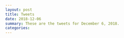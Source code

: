 ```yaml
---
layout: post
title: Tweets
date: 2018-12-06
summary: These are the tweets for December 6, 2018.
categories:
---
```


